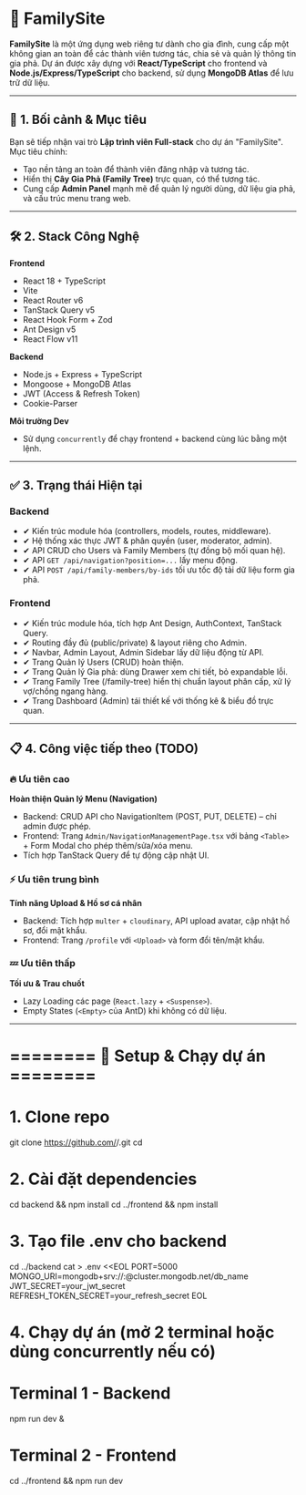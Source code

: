 # 🏡 FamilySite

**FamilySite** là một ứng dụng web riêng tư dành cho gia đình, cung cấp một không gian an toàn để các thành viên tương tác, chia sẻ và quản lý thông tin gia phả. Dự án được xây dựng với **React/TypeScript** cho frontend và **Node.js/Express/TypeScript** cho backend, sử dụng **MongoDB Atlas** để lưu trữ dữ liệu.

---

## 📌 1. Bối cảnh & Mục tiêu

Bạn sẽ tiếp nhận vai trò **Lập trình viên Full-stack** cho dự án "FamilySite".  
Mục tiêu chính:
- Tạo nền tảng an toàn để thành viên đăng nhập và tương tác.
- Hiển thị **Cây Gia Phả (Family Tree)** trực quan, có thể tương tác.
- Cung cấp **Admin Panel** mạnh mẽ để quản lý người dùng, dữ liệu gia phả, và cấu trúc menu trang web.

---

## 🛠 2. Stack Công Nghệ

**Frontend**
- React 18 + TypeScript  
- Vite  
- React Router v6  
- TanStack Query v5  
- React Hook Form + Zod  
- Ant Design v5  
- React Flow v11  

**Backend**
- Node.js + Express + TypeScript  
- Mongoose + MongoDB Atlas  
- JWT (Access & Refresh Token)  
- Cookie-Parser  

**Môi trường Dev**
- Sử dụng `concurrently` để chạy frontend + backend cùng lúc bằng một lệnh.

---

## ✅ 3. Trạng thái Hiện tại

### Backend
- ✔ Kiến trúc module hóa (controllers, models, routes, middleware).  
- ✔ Hệ thống xác thực JWT & phân quyền (user, moderator, admin).  
- ✔ API CRUD cho Users và Family Members (tự đồng bộ mối quan hệ).  
- ✔ API `GET /api/navigation?position=...` lấy menu động.  
- ✔ API `POST /api/family-members/by-ids` tối ưu tốc độ tải dữ liệu form gia phả.  

### Frontend
- ✔ Kiến trúc module hóa, tích hợp Ant Design, AuthContext, TanStack Query.  
- ✔ Routing đầy đủ (public/private) & layout riêng cho Admin.  
- ✔ Navbar, Admin Layout, Admin Sidebar lấy dữ liệu động từ API.  
- ✔ Trang Quản lý Users (CRUD) hoàn thiện.  
- ✔ Trang Quản lý Gia phả: dùng Drawer xem chi tiết, bỏ expandable lỗi.  
- ✔ Trang Family Tree (/family-tree) hiển thị chuẩn layout phân cấp, xử lý vợ/chồng ngang hàng.  
- ✔ Trang Dashboard (Admin) tái thiết kế với thống kê & biểu đồ trực quan.  

---

## 📋 4. Công việc tiếp theo (TODO)

### 🔥 Ưu tiên cao
**Hoàn thiện Quản lý Menu (Navigation)**  
- Backend: CRUD API cho NavigationItem (POST, PUT, DELETE) – chỉ admin được phép.  
- Frontend: Trang `Admin/NavigationManagementPage.tsx` với bảng `<Table>` + Form Modal cho phép thêm/sửa/xóa menu.  
- Tích hợp TanStack Query để tự động cập nhật UI.  

### ⚡ Ưu tiên trung bình
**Tính năng Upload & Hồ sơ cá nhân**  
- Backend: Tích hợp `multer` + `cloudinary`, API upload avatar, cập nhật hồ sơ, đổi mật khẩu.  
- Frontend: Trang `/profile` với `<Upload>` và form đổi tên/mật khẩu.  

### 💤 Ưu tiên thấp
**Tối ưu & Trau chuốt**  
- Lazy Loading các page (`React.lazy` + `<Suspense>`).  
- Empty States (`<Empty>` của AntD) khi không có dữ liệu.  

---

# ======== 🚀 Setup & Chạy dự án ========

# 1. Clone repo
git clone https://github.com/<username>/<repo>.git
cd <repo>

# 2. Cài đặt dependencies
cd backend && npm install
cd ../frontend && npm install

# 3. Tạo file .env cho backend
cd ../backend
cat > .env <<EOL
PORT=5000
MONGO_URI=mongodb+srv://<user>:<password>@cluster.mongodb.net/db_name
JWT_SECRET=your_jwt_secret
REFRESH_TOKEN_SECRET=your_refresh_secret
EOL

# 4. Chạy dự án (mở 2 terminal hoặc dùng concurrently nếu có)
# Terminal 1 - Backend
npm run dev &
# Terminal 2 - Frontend
cd ../frontend && npm run dev

